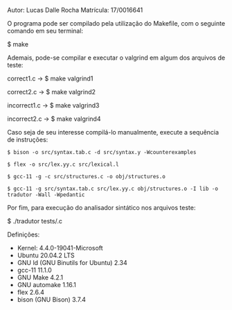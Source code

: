 Autor: Lucas Dalle Rocha
Matrícula: 17/0016641

O programa pode ser compilado pela utilização do Makefile, 
com o seguinte comando em seu terminal: 

$ make

Ademais, pode-se compilar e executar o valgrind em algum dos arquivos de
teste:

correct1.c -> $ make valgrind1

correct2.c -> $ make valgrind2

incorrect1.c -> $ make valgrind3

incorrect2.c -> $ make valgrind4

Caso seja de seu interesse compilá-lo manualmente, execute a sequência de instruções:

	$ bison -o src/syntax.tab.c -d src/syntax.y -Wcounterexamples
	
	$ flex -o src/lex.yy.c src/lexical.l
	
	$ gcc-11 -g -c src/structures.c -o obj/structures.o
	
	$ gcc-11 -g src/syntax.tab.c src/lex.yy.c obj/structures.o -I lib -o tradutor -Wall -Wpedantic

Por fim, para execução do analisador sintático nos arquivos teste:

$ ./tradutor tests/<file>.c

Definições:

* Kernel: 4.4.0-19041-Microsoft <WSL Terminal>
* Ubuntu 20.04.2 LTS
* GNU ld (GNU Binutils for Ubuntu) 2.34
* gcc-11 11.1.0
* GNU Make 4.2.1
* GNU automake 1.16.1
* flex 2.6.4
* bison (GNU Bison) 3.7.4
